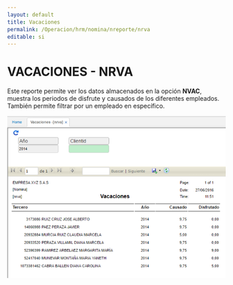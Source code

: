 ```yaml
---
layout: default
title: Vacaciones
permalink: /Operacion/hrm/nomina/nreporte/nrva
editable: si
---
```


# VACACIONES - NRVA


Este reporte permite ver los datos almacenados en la opción **NVAC**, muestra los periodos de disfrute y causados de los diferentes empleados. También permite filtrar por un empleado en específico.


![](nrva1.png)









